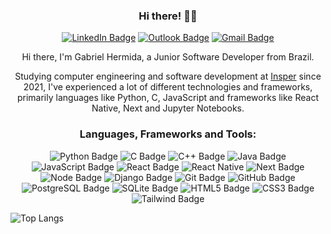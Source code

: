 <div align="center">

### Hi there! 👋🏻

[![LinkedIn Badge](https://img.shields.io/badge/LinkedIn-0077B5?style=for-the-badge&logo=linkedin&logoColor=white)](https://www.linkedin.com/in/gabriel-hermida-1a42a2232/) [![Outlook Badge](https://img.shields.io/badge/Outlook-0078D4?style=for-the-badge&logo=microsoft-outlook&logoColor=white)](mailto:gabrielmmh@al.insper.edu.br) [![Gmail Badge](https://img.shields.io/badge/Gmail-D14836?style=for-the-badge&logo=gmail&logoColor=white)](mailto:gabrielhermida948@gmail.com) 

<!-- [![WhatsApp Badge](https://img.shields.io/badge/WhatsApp-25D366?style=for-the-badge&logo=whatsapp&logoColor=white)](messageto:+556599873246) -->

Hi there, I'm Gabriel Hermida, a Junior Software Developer from Brazil.

Studying computer engineering and software development at [Insper](https://www.insper.edu.br/en/) since 2021, I've experienced a lot of different technologies and frameworks, primarily languages like Python, C, JavaScript and frameworks like React Native, Next and Jupyter Notebooks.

<h3 align="center">Languages, Frameworks and Tools:</h3>

![Python Badge](https://img.shields.io/badge/Python-14354C?style=for-the-badge&logo=python&logoColor=white) ![C Badge](https://img.shields.io/badge/C-00599C?style=for-the-badge&logo=c&logoColor=white) ![C++ Badge](https://img.shields.io/badge/C%2B%2B-00599C?style=for-the-badge&logo=c%2B%2B&logoColor=white) ![Java Badge](https://img.shields.io/badge/Java-ED8B00?style=for-the-badge&logo=openjdk&logoColor=white) ![JavaScript Badge](https://img.shields.io/badge/JavaScript-323330?style=for-the-badge&logo=javascript&logoColor=F7DF1E) ![React Badge](https://img.shields.io/badge/React-20232A?style=for-the-badge&logo=react&logoColor=61DAFB) ![React Native](https://img.shields.io/badge/React_Native-20232A?style=for-the-badge&logo=react&logoColor=61DAFB) ![Next Badge](https://img.shields.io/badge/Next-000000?style=for-the-badge&logo=next.js&logoColor=white) ![Node Badge](https://img.shields.io/badge/Node.js-43853D?style=for-the-badge&logo=node.js&logoColor=white) ![Django Badge](https://img.shields.io/badge/Django-092E20?style=for-the-badge&logo=django&logoColor=white) ![Git Badge](https://img.shields.io/badge/Git-F05032?style=for-the-badge&logo=git&logoColor=white) ![GitHub Badge](https://img.shields.io/badge/GitHub-100000?style=for-the-badge&logo=github&logoColor=white) ![PostgreSQL Badge](https://img.shields.io/badge/PostgreSQL-316192?style=for-the-badge&logo=postgresql&logoColor=white) ![SQLite Badge](https://img.shields.io/badge/SQLite-07405E?style=for-the-badge&logo=sqlite&logoColor=white) ![HTML5 Badge](https://img.shields.io/badge/HTML5-E34F26?style=for-the-badge&logo=html5&logoColor=white) ![CSS3 Badge](https://img.shields.io/badge/CSS3-1572B6?style=for-the-badge&logo=css3&logoColor=white) ![Tailwind Badge](https://img.shields.io/badge/Tailwind_CSS-38B2AC?style=for-the-badge&logo=tailwind-css&logoColor=white)

</div>

![Top Langs](https://github-readme-stats.vercel.app/api/top-langs/?username=gabrielmmh&hide=TeX&layout=compact)
